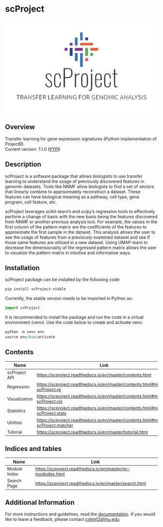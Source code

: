 # scProject # 

<img src="https://raw.githubusercontent.com/gofflab/scProject/master/docs/scProject-logo.jpg">

## Overview ##

Transfer learning for gene expression signatures (Python implementation of ProjectR).  
Current version: 1.1.0 ([PYPI](https://pypi.org/project/scProject-stable/))

## Description ##

scProject is a software package that allows biologists to use transfer learning to understand the usage of previously discovered features in genomic datasets. Tools like NNMF allow biologists to find a set of vectors that linearly combine to approximately reconstruct a dataset. These features can have biological meaning as a pathway, cell type, gene program, cell feature, etc.  

scProject leverages scikit-learn’s and scipy’s regression tools to effectively perform a change of basis with the new basis being the features discovered from NNMF or another previous analysis tool. For example, the values in the first column of the pattern matrix are the coefficients of the features to approximate the first sample in the dataset. This analysis allows the user to see the usage of features from a previously examined dataset and see if those same features are utilized in a new dataset. Using UMAP-learn to decrease the dimensionality of the regressed pattern matrix allows the user to visualize the pattern matrix in intuitive and informative ways.  

## Installation ##

scProject package can be installed by the following code:  

```python
pip install scProject-stable
```

Currently, the stable version needs to be imported in Python as:

```python
import scProject
```

It is recommended to install the package and run the code in a virtual environment (venv). Use the code below to create and activate venv:  

```python
python -m venv env
source env/bin/activate
```

## Contents ##

Name          | Link
------------- | -------------
scProject API | https://scproject.readthedocs.io/en/master/contents.html
Regression    | https://scproject.readthedocs.io/en/master/contents.html#module-scProject.rg
Visualization | https://scproject.readthedocs.io/en/master/contents.html#module-scProject.viz
Statistics    | https://scproject.readthedocs.io/en/master/contents.html#module-scProject.stats
Utilities     | https://scproject.readthedocs.io/en/master/contents.html#module-scProject.matcher
Tutorial      | https://scproject.readthedocs.io/en/master/tutorial.html

## Indices and tables ##

Name          | Link
------------- | -------------
Module Index  | https://scproject.readthedocs.io/en/master/py-modindex.html
Search Page   | https://scproject.readthedocs.io/en/master/search.html

## Additional Information ##

For more instructions and guidelines, read the [documentation](https://scproject.readthedocs.io/en/master/). If you would like to leave a feedback, please contact [cshin12@jhu.edu](mailto:cshin12@jhu.edu).
